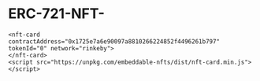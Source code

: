# ERC-721-NFT-

    <nft-card
    contractAddress="0x1725e7a6e90097a8810266224852f4496261b797"
    tokenId="0" network="rinkeby">
    </nft-card>
    <script src="https://unpkg.com/embeddable-nfts/dist/nft-card.min.js"></script>
